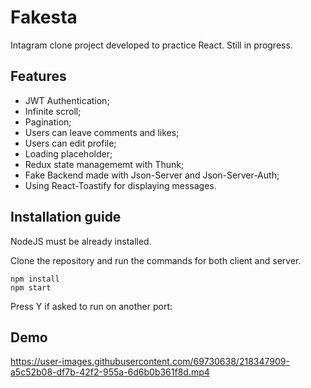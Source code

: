 ﻿# Fakesta 

Intagram clone project developed to practice React. Still in progress.

## Features 

- JWT Authentication;
- Infinite scroll;
- Pagination;
- Users can leave comments and likes;
- Users can edit profile;
- Loading placeholder;
- Redux state managememt with Thunk;
- Fake Backend made with Json-Server and Json-Server-Auth;
- Using React-Toastify for displaying messages.


## Installation guide


NodeJS must be already installed.

Clone the repository and run the commands for both client and server. 
```shell
npm install
npm start
```
Press Y if asked to run on another port:

## Demo

https://user-images.githubusercontent.com/69730638/218347909-a5c52b08-df7b-42f2-955a-6d6b0b361f8d.mp4


